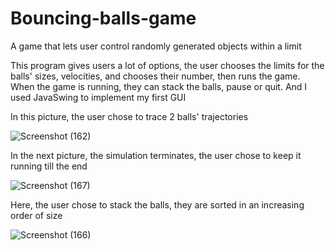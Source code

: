 # Bouncing-balls-game
A game that lets user control randomly generated objects within a limit

This program gives users a lot of options, the user chooses the limits for the balls' sizes, velocities, and chooses their number, then runs the game. When the game is running, they can stack the balls, pause or quit. And I used JavaSwing to implement my first GUI

In this picture, the user chose to trace 2 balls' trajectories

![Screenshot (162)](https://user-images.githubusercontent.com/76274266/117136300-dedff280-adb0-11eb-89ab-80d24e938a5c.png)

In the next picture, the simulation terminates, the  user chose to keep it running till the end

![Screenshot (167)](https://user-images.githubusercontent.com/76274266/117136297-dd162f00-adb0-11eb-9c3f-9e903d9689a6.png)

Here, the user chose to stack the balls, they are sorted in an increasing order of size

![Screenshot (166)](https://user-images.githubusercontent.com/76274266/117136304-df788900-adb0-11eb-814e-264320f25faa.png)



